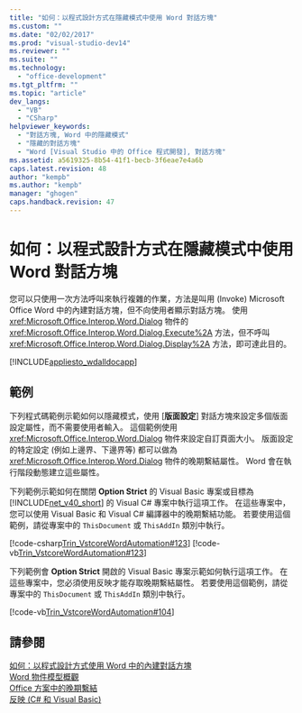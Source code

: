 ```yaml
---
title: "如何：以程式設計方式在隱藏模式中使用 Word 對話方塊"
ms.custom: ""
ms.date: "02/02/2017"
ms.prod: "visual-studio-dev14"
ms.reviewer: ""
ms.suite: ""
ms.technology: 
  - "office-development"
ms.tgt_pltfrm: ""
ms.topic: "article"
dev_langs: 
  - "VB"
  - "CSharp"
helpviewer_keywords: 
  - "對話方塊, Word 中的隱藏模式"
  - "隱藏的對話方塊"
  - "Word [Visual Studio 中的 Office 程式開發], 對話方塊"
ms.assetid: a5619325-8b54-41f1-becb-3f6eae7e4a6b
caps.latest.revision: 48
author: "kempb"
ms.author: "kempb"
manager: "ghogen"
caps.handback.revision: 47
---
```

# 如何：以程式設計方式在隱藏模式中使用 Word 對話方塊
  您可以只使用一次方法呼叫來執行複雜的作業，方法是叫用 \(Invoke\) Microsoft Office Word 中的內建對話方塊，但不向使用者顯示對話方塊。  使用 <xref:Microsoft.Office.Interop.Word.Dialog> 物件的 <xref:Microsoft.Office.Interop.Word.Dialog.Execute%2A> 方法，但不呼叫 <xref:Microsoft.Office.Interop.Word.Dialog.Display%2A> 方法，即可達此目的。  
  
 [!INCLUDE[appliesto_wdalldocapp](../vsto/includes/appliesto-wdalldocapp-md.md)]  
  
## 範例  
 下列程式碼範例示範如何以隱藏模式，使用 \[**版面設定**\] 對話方塊來設定多個版面設定屬性，而不需要使用者輸入。  這個範例使用 <xref:Microsoft.Office.Interop.Word.Dialog> 物件來設定自訂頁面大小。  版面設定的特定設定 \(例如上邊界、下邊界等\) 都可以做為 <xref:Microsoft.Office.Interop.Word.Dialog> 物件的晚期繫結屬性。  Word 會在執行階段動態建立這些屬性。  
  
 下列範例示範如何在關閉 **Option Strict** 的 Visual Basic 專案或目標為 [!INCLUDE[net_v40_short](../sharepoint/includes/net-v40-short-md.md)] 的 Visual C\# 專案中執行這項工作。  在這些專案中，您可以使用 Visual Basic 和 Visual C\# 編譯器中的晚期繫結功能。  若要使用這個範例，請從專案中的 `ThisDocument` 或 `ThisAddIn` 類別中執行。  
  
 [!code-csharp[Trin_VstcoreWordAutomation#123](../snippets/csharp/VS_Snippets_OfficeSP/Trin_VstcoreWordAutomation/CS/ThisDocument.cs#123)]
 [!code-vb[Trin_VstcoreWordAutomation#123](../snippets/visualbasic/VS_Snippets_OfficeSP/Trin_VstcoreWordAutomation/VB/ThisDocument.vb#123)]  
  
 下列範例會 **Option Strict** 開啟的 Visual Basic 專案示範如何執行這項工作。  在這些專案中，您必須使用反映才能存取晚期繫結屬性。  若要使用這個範例，請從專案中的 `ThisDocument` 或 `ThisAddIn` 類別中執行。  
  
 [!code-vb[Trin_VstcoreWordAutomation#104](../snippets/visualbasic/VS_Snippets_OfficeSP/Trin_VstcoreWordAutomation/VB/ThisDocument.vb#104)]  
  
## 請參閱  
 [如何：以程式設計方式使用 Word 中的內建對話方塊](../vsto/how-to-programmatically-use-built-in-dialog-boxes-in-word.md)   
 [Word 物件模型概觀](../vsto/word-object-model-overview.md)   
 [Office 方案中的晚期繫結](../vsto/late-binding-in-office-solutions.md)   
 [反映 &#40;C&#35; 和 Visual Basic&#41;](http://msdn.microsoft.com/library/5d1d1bcf-08de-4d0b-97a8-912d17c00f26)  
  
  